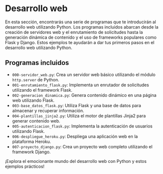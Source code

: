 # Desarrollo web

En esta sección, encontrarás una serie de programas que te introducirán al desarrollo web utilizando Python. Los programas incluidos abarcan desde la creación de servidores web y el enrutamiento de solicitudes hasta la generación dinámica de contenido y el uso de frameworks populares como Flask y Django. Estos ejemplos te ayudarán a dar tus primeros pasos en el desarrollo web utilizando Python.

## Programas incluidos

- `000-servidor_web.py`: Crea un servidor web básico utilizando el módulo `http.server` de Python.
- `001-enrutamiento_flask.py`: Implementa un enrutador de solicitudes utilizando el framework Flask.
- `002-generacion_dinamica.py`: Genera contenido dinámico en una página web utilizando Flask.
- `003-base_datos_flask.py`: Utiliza Flask y una base de datos para almacenar y recuperar información.
- `004-plantillas_jinja2.py`: Utiliza el motor de plantillas Jinja2 para generar contenido web.
- `005-autenticacion_flask.py`: Implementa la autenticación de usuarios utilizando Flask.
- `006-despliegue_heroku.py`: Despliega una aplicación web en la plataforma Heroku.
- `007-proyecto_django.py`: Crea un proyecto web completo utilizando el framework Django.

¡Explora el emocionante mundo del desarrollo web con Python y estos ejemplos prácticos!
